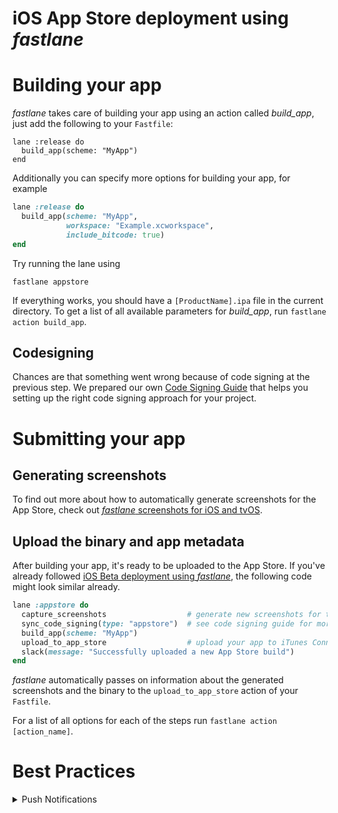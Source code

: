 # iOS App Store deployment using _fastlane_

# Building your app

_fastlane_ takes care of building your app using an action called _build_app_, just add the following to your `Fastfile`:

```
lane :release do
  build_app(scheme: "MyApp")
end
```

Additionally you can specify more options for building your app, for example

```ruby
lane :release do
  build_app(scheme: "MyApp",
            workspace: "Example.xcworkspace",
            include_bitcode: true)
end
```

Try running the lane using

```no-highlight
fastlane appstore
```

If everything works, you should have a `[ProductName].ipa` file in the current directory. To get a list of all available parameters for _build_app_, run `fastlane action build_app`.

## Codesigning

Chances are that something went wrong because of code signing at the previous step. We prepared our own [Code Signing Guide](/codesigning/GettingStarted) that helps you setting up the right code signing approach for your project.

# Submitting your app

## Generating screenshots

To find out more about how to automatically generate screenshots for the App Store, check out [_fastlane_ screenshots for iOS and tvOS](screenshots.md).

## Upload the binary and app metadata

After building your app, it's ready to be uploaded to the App Store. If you've already followed [iOS Beta deployment using _fastlane_](beta-deployment.md), the following code might look similar already.

```ruby
lane :appstore do
  capture_screenshots                  # generate new screenshots for the App Store
  sync_code_signing(type: "appstore")  # see code signing guide for more information
  build_app(scheme: "MyApp")
  upload_to_app_store                  # upload your app to iTunes Connect
  slack(message: "Successfully uploaded a new App Store build")
end
```

_fastlane_ automatically passes on information about the generated screenshots and the binary to the `upload_to_app_store` action of your `Fastfile`.

For a list of all options for each of the steps run `fastlane action [action_name]`.

# Best Practices

<details>
<summary>Push Notifications</summary>

To make sure your latest push notification certificate is still valid during your submission process, add the following at the beginning of your lane:

```ruby
lane :appstore do
  get_push_certificate
  # ...
end
```

_get_push_certificate_ will ensure your certificate is valid for at least another 2 weeks, and create a new one if it isn't.

If you don't have any push certificates already, _get_push_certificate_ will create one for you and store locally in your project's directory. To get more information about the available options run `fastlane action get_push_certificate`.

</details>



